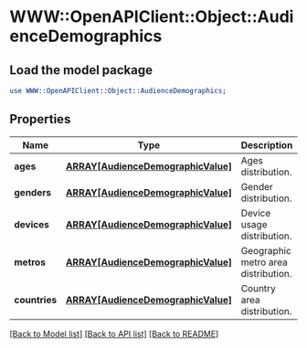 # WWW::OpenAPIClient::Object::AudienceDemographics

## Load the model package
```perl
use WWW::OpenAPIClient::Object::AudienceDemographics;
```

## Properties
Name | Type | Description | Notes
------------ | ------------- | ------------- | -------------
**ages** | [**ARRAY[AudienceDemographicValue]**](AudienceDemographicValue.md) | Ages distribution. | [optional] 
**genders** | [**ARRAY[AudienceDemographicValue]**](AudienceDemographicValue.md) | Gender distribution. | [optional] 
**devices** | [**ARRAY[AudienceDemographicValue]**](AudienceDemographicValue.md) | Device usage distribution. | [optional] 
**metros** | [**ARRAY[AudienceDemographicValue]**](AudienceDemographicValue.md) | Geographic metro area distribution. | [optional] 
**countries** | [**ARRAY[AudienceDemographicValue]**](AudienceDemographicValue.md) | Country area distribution. | [optional] 

[[Back to Model list]](../README.md#documentation-for-models) [[Back to API list]](../README.md#documentation-for-api-endpoints) [[Back to README]](../README.md)


